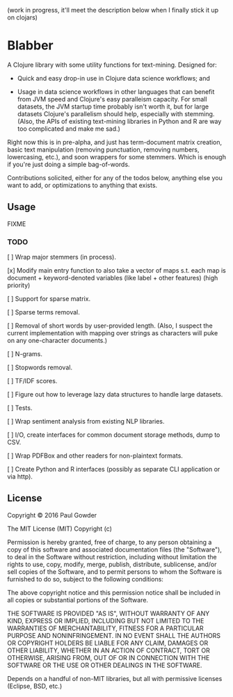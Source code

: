 (work in progress, it'll meet the description below when I finally stick it up on clojars)

# Blabber

A Clojure library with some utility functions for text-mining. Designed for:

- Quick and easy drop-in use in Clojure data science workflows; and

- Usage in data science workflows in other languages that can benefit from JVM speed and Clojure's easy paralleism capacity. For small datasets, the JVM startup time probably isn't worth it, but for large datasets Clojure's parallelism should help, especially with stemming. (Also, the APIs of existing text-mining libraries in Python and R are way too complicated and make me sad.)

Right now this is in pre-alpha, and just has term-document matrix creation, basic text manipulation (removing punctuation, removing numbers, lowercasing, etc.), and soon wrappers for some stemmers. Which is enough if you're just doing a simple bag-of-words.

Contributions solicited, either for any of the todos below, anything else you want to add, or optimizations to anything that exists.

## Usage

FIXME



### TODO

[ ] Wrap major stemmers (in process).

[x] Modify main entry function to also take a vector of maps s.t. each map is document + keyword-denoted variables (like label + other features) (high priority)

[ ] Support for sparse matrix.

[ ] Sparse terms removal.

[ ] Removal of short words by user-provided length. (Also, I suspect the current implementation with mapping over strings as characters will puke on any one-character documents.)

[ ] N-grams.

[ ] Stopwords removal.

[ ] TF/IDF scores.

[ ] Figure out how to leverage lazy data structures to handle large datasets.

[ ] Tests.

[ ] Wrap sentiment analysis from existing NLP libraries.

[ ] I/O, create interfaces for common document storage methods, dump to CSV.

[ ] Wrap PDFBox and other readers for non-plaintext formats.

[ ] Create Python and R interfaces (possibly as separate CLI application or via http).

## License

Copyright © 2016 Paul Gowder

The MIT License (MIT)
Copyright (c) <year> <copyright holders>

Permission is hereby granted, free of charge, to any person obtaining a copy of this software and associated documentation files (the "Software"), to deal in the Software without restriction, including without limitation the rights to use, copy, modify, merge, publish, distribute, sublicense, and/or sell copies of the Software, and to permit persons to whom the Software is furnished to do so, subject to the following conditions:

The above copyright notice and this permission notice shall be included in all copies or substantial portions of the Software.

THE SOFTWARE IS PROVIDED "AS IS", WITHOUT WARRANTY OF ANY KIND, EXPRESS OR IMPLIED, INCLUDING BUT NOT LIMITED TO THE WARRANTIES OF MERCHANTABILITY, FITNESS FOR A PARTICULAR PURPOSE AND NONINFRINGEMENT. IN NO EVENT SHALL THE AUTHORS OR COPYRIGHT HOLDERS BE LIABLE FOR ANY CLAIM, DAMAGES OR OTHER LIABILITY, WHETHER IN AN ACTION OF CONTRACT, TORT OR OTHERWISE, ARISING FROM, OUT OF OR IN CONNECTION WITH THE SOFTWARE OR THE USE OR OTHER DEALINGS IN THE SOFTWARE.

Depends on a handful of non-MIT libraries, but all with permissive licenses (Eclipse, BSD, etc.)
